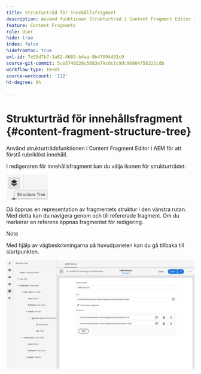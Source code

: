 ```yaml
---
title: Strukturträd för innehållsfragment
description: Använd funktionen Strukturträd i Content Fragment Editor i AEM för att bättre förstå rubriklöst innehåll.
feature: Content Fragments
role: User
hide: true
index: false
hidefromtoc: true
exl-id: 7e55d7b7-3a82-4665-b4aa-9b47094d91c9
source-git-commit: 5ce5746026c5683e79cdc1c9dc96804756321cdb
workflow-type: tm+mt
source-wordcount: '112'
ht-degree: 0%

---
```


# Strukturträd för innehållsfragment {#content-fragment-structure-tree}

<!--
hide: yes
index: no
hidefromtoc: yes
-->

Använd strukturträdsfunktionen i Content Fragment Editor i AEM för att förstå rubriklöst innehåll.

I redigeraren för innehållsfragment kan du välja ikonen för strukturträdet:

![Strukturträd för innehållsfragment](assets/cfm-structuretree-01.png)

Då öppnas en representation av fragmentets struktur i den vänstra rutan. Med detta kan du navigera genom och till refererade fragment. Om du markerar en referens öppnas fragmentet för redigering.

>[!NOTE]
>
>Med hjälp av vägbeskrivningarna på huvudpanelen kan du gå tillbaka till startpunkten.

![Strukturträd för innehållsfragment](assets/cfm-structuretree-02.png)
